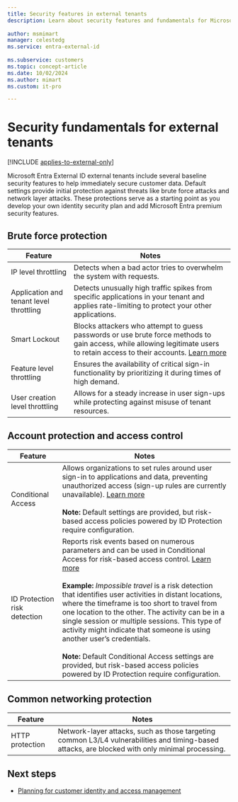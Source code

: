 ```yaml
---
title: Security features in external tenants
description: Learn about security features and fundamentals for Microsoft Entra External ID customer identity and access management (CIAM) in external tenant configurations.
 
author: msmimart
manager: celestedg
ms.service: entra-external-id
 
ms.subservice: customers
ms.topic: concept-article
ms.date: 10/02/2024
ms.author: mimart
ms.custom: it-pro

---
```


# Security fundamentals for external tenants

[!INCLUDE [applies-to-external-only](../includes/applies-to-external-only.md)]

Microsoft Entra External ID external tenants include several baseline security features to help immediately secure customer data. Default settings provide initial protection against threats like brute force attacks and network layer attacks. These protections serve as a starting point as you develop your own identity security plan and add Microsoft Entra premium security features.

## Brute force protection

|Feature                                 |Notes     |
|----------------------------------------|----------|
|IP level throttling                     |Detects when a bad actor tries to overwhelm the system with requests.|
|Application and tenant level throttling |Detects unusually high traffic spikes from specific applications in your tenant and applies rate-limiting to protect your other applications.|
|Smart Lockout                           |Blocks attackers who attempt to guess passwords or use brute force methods to gain access, while allowing legitimate users to retain access to their accounts. [Learn more](~/identity/authentication/howto-password-smart-lockout.md) |
|Feature level throttling                |Ensures the availability of critical sign-in functionality by prioritizing it during times of high demand.|
|User creation level throttling          |Allows for a steady increase in user sign-ups while protecting against misuse of tenant resources.|

## Account protection and access control

|Feature            |Notes     |
|-------------------|----------|
|Conditional Access |Allows organizations to set rules around user sign-in to applications and data, preventing unauthorized access (sign-up rules are currently unavailable). [Learn more](~/identity/conditional-access/overview.md) <br></br>**Note:** Default settings are provided, but risk-based access policies powered by ID Protection require configuration.|
|ID Protection risk detection  |Reports risk events based on numerous parameters and can be used in Conditional Access for risk-based access control. [Learn more](~/id-protection/concept-identity-protection-risks.md#risk-detections-mapped-to-riskeventtype) <br></br>**Example:** *Impossible travel* is a risk detection that identifies user activities in distant locations, where the timeframe is too short to travel from one location to the other. The activity can be in a single session or multiple sessions. This type of activity might indicate that someone is using another user’s credentials. <br></br>**Note:** Default Conditional Access settings are provided, but risk-based access policies powered by ID Protection require configuration. |

## Common networking protection

|Feature         |Notes     |
|----------------|----------|
|HTTP protection |Network-layer attacks, such as those targeting common L3/L4 vulnerabilities and timing-based attacks, are blocked with only minimal processing. |

## Next steps

- [Planning for customer identity and access management](concept-planning-your-solution.md)

